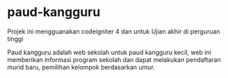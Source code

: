# paud-kangguru
Projek ini mengguanakan codeigniter 4 dan untuk Ujian akhir di perguruan tinggi

Paud kangguru adalah web sekolah untuk paud kangguru kecil, web ini memberikan informasi program sekolah dan dapat melakukan pendaftaran murid baru, pemilihan kelompok berdasarkan umur. 
